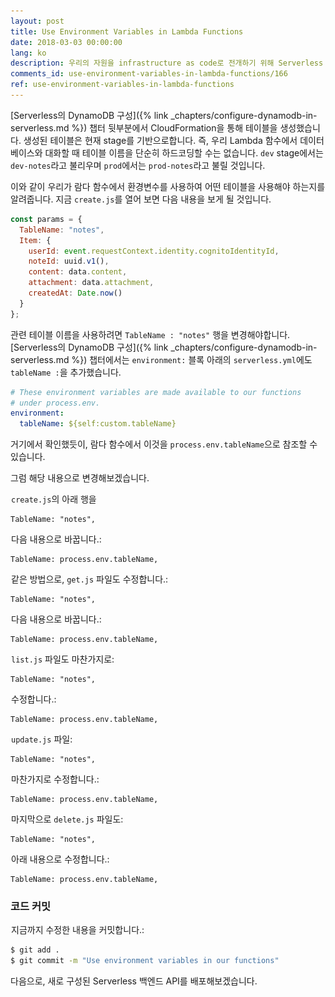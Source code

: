 ```yaml
---
layout: post
title: Use Environment Variables in Lambda Functions
date: 2018-03-03 00:00:00
lang: ko
description: 우리의 자원을 infrastructure as code로 전개하기 위해 Serverless Framework 프로젝트를 구성하려면 람다 함수를 몇 가지 변경해야합니다. 리소스를 하드 코딩하는 대신 process.env 변수를 사용하여 리소스를 참조할 수 있습니다.
comments_id: use-environment-variables-in-lambda-functions/166
ref: use-environment-variables-in-lambda-functions
---
```


[Serverless의 DynamoDB 구성]({% link _chapters/configure-dynamodb-in-serverless.md %}) 챕터 뒷부분에서 CloudFormation을 통해 테이블을 생성했습니다. 생성된 테이블은 현재 stage를 기반으로합니다. 즉, 우리 Lambda 함수에서 데이터베이스와 대화할 때 테이블 이름을 단순히 하드코딩할 수는 없습니다. `dev` stage에서는 `dev-notes`라고 불리우며 `prod`에서는 `prod-notes`라고 불릴 것입니다.

이와 같이 우리가 람다 함수에서 환경변수를 사용하여 어떤 테이블을 사용해야 하는지를 알려줍니다. 지금 `create.js`를 열어 보면 다음 내용을 보게 될 것입니다.

``` js
const params = {
  TableName: "notes",
  Item: {
    userId: event.requestContext.identity.cognitoIdentityId,
    noteId: uuid.v1(),
    content: data.content,
    attachment: data.attachment,
    createdAt: Date.now()
  }
};
```

관련 테이블 이름을 사용하려면 `TableName : "notes"` 행을 변경해야합니다. [Serverless의 DynamoDB 구성]({% link _chapters/configure-dynamodb-in-serverless.md %}) 챕터에서는 `environment:` 블록 아래의 `serverless.yml`에도 `tableName :`을 추가했습니다.

``` yml
# These environment variables are made available to our functions
# under process.env.
environment:
  tableName: ${self:custom.tableName}
```

거기에서 확인했듯이, 람다 함수에서 이것을 `process.env.tableName`으로 참조할 수 있습니다.

그럼 해당 내용으로 변경해보겠습니다.

<img class="code-marker" src="/assets/s.png" />`create.js`의 아래 행을

```
TableName: "notes",
```

<img class="code-marker" src="/assets/s.png" />다음 내용으로 바꿉니다.:

```
TableName: process.env.tableName,
```

<img class="code-marker" src="/assets/s.png" />같은 방법으로, `get.js` 파일도 수정합니다.:

```
TableName: "notes",
```

<img class="code-marker" src="/assets/s.png" />다음 내용으로 바꿉니다.:

```
TableName: process.env.tableName,
```

<img class="code-marker" src="/assets/s.png" />`list.js` 파일도 마찬가지로:

```
TableName: "notes",
```

<img class="code-marker" src="/assets/s.png" />수정합니다.:

```
TableName: process.env.tableName,
```

<img class="code-marker" src="/assets/s.png" />`update.js` 파일:

```
TableName: "notes",
```

<img class="code-marker" src="/assets/s.png" />마찬가지로 수정합니다.:

```
TableName: process.env.tableName,
```

<img class="code-marker" src="/assets/s.png" />마지막으로 `delete.js` 파일도:

```
TableName: "notes",
```

<img class="code-marker" src="/assets/s.png" />아래 내용으로 수정합니다.:

```
TableName: process.env.tableName,
```

### 코드 커밋

<img class="code-marker" src="/assets/s.png" />지금까지 수정한 내용을 커밋합니다.:

``` bash
$ git add .
$ git commit -m "Use environment variables in our functions"
```

다음으로, 새로 구성된 Serverless 백엔드 API를 배포해보겠습니다.
